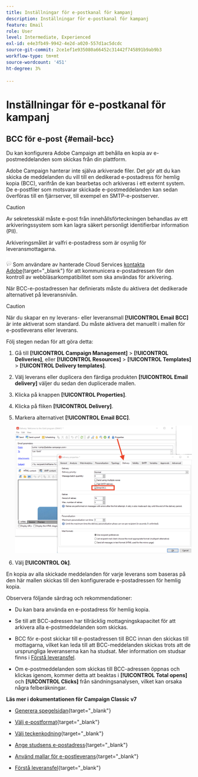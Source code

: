 ```yaml
---
title: Inställningar för e-postkanal för kampanj
description: Inställningar för e-postkanal för kampanj
feature: Email
role: User
level: Intermediate, Experienced
exl-id: e4e3fb49-9942-4e2d-a020-557d1ac5dcdc
source-git-commit: 2ce1ef1e935080a66452c31442f745891b9ab9b3
workflow-type: tm+mt
source-wordcount: '451'
ht-degree: 3%

---
```


# Inställningar för e-postkanal för kampanj

## BCC för e-post {#email-bcc}

<!--
>[!NOTE]
>
>This capability is available starting Campaign v8.3. To check your version, refer to [this section](../start/compatibility-matrix.md#how-to-check-your-campaign-version-and-buildversion)-->

Du kan konfigurera Adobe Campaign att behålla en kopia av e-postmeddelanden som skickas från din plattform.

Adobe Campaign hanterar inte själva arkiverade filer. Det gör att du kan skicka de meddelanden du vill till en dedikerad e-postadress för hemlig kopia (BCC), varifrån de kan bearbetas och arkiveras i ett externt system. De e-postfiler som motsvarar skickade e-postmeddelanden kan sedan överföras till en fjärrserver, till exempel en SMTP-e-postserver.

>[!CAUTION]
>
>Av sekretesskäl måste e-post från innehållsförteckningen behandlas av ett arkiveringssystem som kan lagra säkert personligt identifierbar information (PII).

Arkiveringsmålet är valfri e-postadress som är osynlig för leveransmottagarna.

![](../assets/do-not-localize/speech.png)  Som användare av hanterade Cloud Services [kontakta Adobe](../start/campaign-faq.md#support){target=&quot;_blank&quot;} för att kommunicera e-postadressen för den kontroll av webbläsarkompatibilitet som ska användas för arkivering.

När BCC-e-postadressen har definierats måste du aktivera det dedikerade alternativet på leveransnivån.

>[!CAUTION]
>
>När du skapar en ny leverans- eller leveransmall **[!UICONTROL Email BCC]** är inte aktiverat som standard. Du måste aktivera det manuellt i mallen för e-postleverans eller leverans.


Följ stegen nedan för att göra detta:

1. Gå till **[!UICONTROL Campaign Management]** > **[!UICONTROL Deliveries]**, eller **[!UICONTROL Resources]** > **[!UICONTROL Templates]** > **[!UICONTROL Delivery templates]**.
1. Välj leverans eller duplicera den färdiga produkten **[!UICONTROL Email delivery]** väljer du sedan den duplicerade mallen.
1. Klicka på knappen **[!UICONTROL Properties]**.
1. Klicka på fliken **[!UICONTROL Delivery]**.  
1. Markera alternativet **[!UICONTROL Email BCC]**.

   ![](assets/email-bcc.png)

1. Välj **[!UICONTROL Ok]**.

En kopia av alla skickade meddelanden för varje leverans som baseras på den här mallen skickas till den konfigurerade e-postadressen för hemlig kopia.

Observera följande särdrag och rekommendationer:

* Du kan bara använda en e-postadress för hemlig kopia.

* Se till att BCC-adressen har tillräcklig mottagningskapacitet för att arkivera alla e-postmeddelanden som skickas.

* BCC för e-post <!--with Enhanced MTA--> skickar till e-postadressen till BCC innan den skickas till mottagarna, vilket kan leda till att BCC-meddelanden skickas trots att de ursprungliga leveranserna kan ha studsat. Mer information om studsar finns i [Förstå leveransfel](../send/delivery-failures.md).

* Om e-postmeddelanden som skickas till BCC-adressen öppnas och klickas igenom, kommer detta att beaktas i **[!UICONTROL Total opens]** och **[!UICONTROL Clicks]** från sändningsanalysen, vilket kan orsaka några felberäkningar.

<!--Only successfully sent emails are taken in account, bounces are not.-->

**Läs mer i dokumentationen för Campaign Classic v7**

* [Generera spegelsidan](https://experienceleague.adobe.com/docs/campaign-classic/using/sending-messages/sending-emails/sending-an-email/email-parameters.html#generating-mirror-page){target=&quot;_blank&quot;}

* [Välj e-postformat](https://experienceleague.adobe.com/docs/campaign-classic/using/sending-messages/sending-emails/sending-an-email/email-parameters.html#selecting-message-formats){target=&quot;_blank&quot;}

* [Välj teckenkodning](https://experienceleague.adobe.com/docs/campaign-classic/using/sending-messages/sending-emails/sending-an-email/email-parameters.html#character-encoding){target=&quot;_blank&quot;}

* [Ange studsens e-postadress](https://experienceleague.adobe.com/docs/campaign-classic/using/sending-messages/sending-emails/sending-an-email/email-parameters.html#managing-bounce-emails){target=&quot;_blank&quot;}

* [Använd mallar för e-postleverans](https://experienceleague.adobe.com/docs/campaign-classic/using/sending-messages/using-delivery-templates/about-templates.html){target=&quot;_blank&quot;}

* [Förstå leveransfel](https://experienceleague.adobe.com/docs/campaign-classic/using/sending-messages/monitoring-deliveries/understanding-delivery-failures.html){target=&quot;_blank&quot;}
